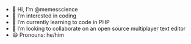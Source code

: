 - 👋 Hi, I’m @memesscience
- 👀 I’m interested in coding
- 🌱 I’m currently learning to code in PHP
- 💞️ I’m looking to collaborate on an open source multiplayer text editor
- 😄 Pronouns: he/him
